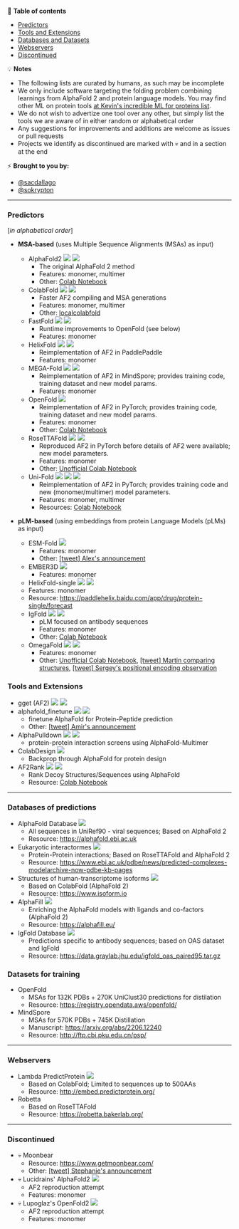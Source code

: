 📖 **Table of contents**
* [Predictors](#Predictors)
* [Tools and Extensions](#Tools)
* [Databases and Datasets](#Databases)
* [Webservers](#Webservers)
* [Discontinued](#Discontinued)


💡 **Notes**
- The following lists are curated by humans, as such may be incomplete
- We only include software targeting the folding problem combining learnings from AlphaFold 2 and protein language models. You may find other ML on protein tools [at Kevin's incredible ML for proteins list](https://github.com/yangkky/Machine-learning-for-proteins).
- We do not wish to advertize one tool over any other, but simply list the tools we are aware of in either random or alphabetical order
- Any suggestions for improvements and additions are welcome as issues or pull requests
- Projects we identify as discontinued are marked with 💀 and in a section at the end

⚡️ **Brought to you by:** 
- [@sacdallago](https://twitter.com/sacdallago)
- [@sokrypton](https://twitter.com/sokrypton)

----

<a name="Predictors"></a>
### Predictors
[_in alphabetical order_]
- **MSA-based** (uses Multiple Sequence Alignments (MSAs) as input)
  - AlphaFold2 
  [![](https://img.shields.io/badge/repo-JAX-blue)](https://github.com/deepmind/alphafold)
  [![](https://img.shields.io/badge/DOI-10.1038%2Fs41586--021--03819--2-lightgrey)](https://www.nature.com/articles/s41586-021-03819-2)
    - The original AlphaFold 2 method
    - Features: monomer, multimer
    - Other: [Colab Notebook](https://colab.research.google.com/github/deepmind/alphafold/blob/main/notebooks/AlphaFold.ipynb)
  - ColabFold
  [![](https://img.shields.io/badge/repo-JAX-blue)](https://github.com/sokrypton/ColabFold)
  [![](https://img.shields.io/badge/DOI-10.1038%2Fs41592--022--01488--1-lightgrey)](https://www.nature.com/articles/s41592-022-01488-1)
    - Faster AF2 compiling and MSA generations
    - Features: monomer, multimer 
    - Other: [localcolabfold](https://github.com/YoshitakaMo/localcolabfold)
  - FastFold
  [![](https://img.shields.io/badge/repo-PyTorch-yellowgreen)](https://github.com/hpcaitech/FastFold)
  [![](https://img.shields.io/badge/arxiv-2203.00854-lightgrey)](https://arxiv.org/abs/2203.00854)
    - Runtime improvements to OpenFold (see below)
    - Features: monomer
  - HelixFold 
  [![](https://img.shields.io/badge/repo-PaddlePaddle-pink)](https://github.com/PaddlePaddle/PaddleHelix/tree/dev/apps/protein_folding/helixfold)
  [![](https://img.shields.io/badge/arxiv-2207.05477-lightgrey)](https://arxiv.org/abs/2207.05477)
    - Reimplementation of AF2 in PaddlePaddle
    - Features: monomer 
  - MEGA-Fold 
  [![](https://img.shields.io/badge/repo-mindspore-green)](https://gitee.com/mindspore/mindscience/tree/master/MindSPONGE/applications/MEGAProtein)
  [![](https://img.shields.io/badge/arxiv-2206.12240-lightgrey)](https://arxiv.org/abs/2206.12240)
    - Reimplementation of AF2 in MindSpore; provides training code, training dataset and new model params.
    - Features: monomer
  - OpenFold
  [![](https://img.shields.io/badge/repo-PyTorch-yellowgreen)](https://github.com/aqlaboratory/openfold)
    - Reimplementation of AF2 in PyTorch; provides training code, training dataset and new model params.
    - Features: monomer 
    - Other: [Colab Notebook](https://colab.research.google.com/github/aqlaboratory/openfold/blob/main/notebooks/OpenFold.ipynb)
  - RoseTTAFold
  [![](https://img.shields.io/badge/repo-PyTorch-yellowgreen)](https://github.com/RosettaCommons/RoseTTAFold)
  [![](https://img.shields.io/badge/DOI-10.1126%2Fscience.abj8754-lightgrey)](https://www.science.org/doi/10.1126/science.abj8754)
    - Reproduced AF2 in PyTorch before details of AF2 were available; new model parameters.
    - Features: monomer
    - Other: [Unofficial Colab Notebook](https://colab.research.google.com/github/sokrypton/ColabFold/blob/main/RoseTTAFold.ipynb)
  - Uni-Fold
  [![](https://img.shields.io/badge/repo-PyTorch-yellowgreen)](https://github.com/dptech-corp/Uni-Fold)
  [![](https://img.shields.io/badge/repo-JAX-blue)](https://github.com/dptech-corp/Uni-Fold-jax)
  [![](https://img.shields.io/badge/DOI-10.1101%2F2022.08.04.502811-lightgrey)](https://doi.org/10.1101/2022.08.04.502811)
    - Reimplementation of AF2 in PyTorch; provides training code and new (monomer/multimer) model parameters.
    - Features: monomer, multimer
    - Resources: [Colab Notebook](https://colab.research.google.com/github/dptech-corp/Uni-Fold/blob/main/notebooks/unifold.ipynb)

- **pLM-based** (using embeddings from protein Language Models (pLMs) as input)
  - ESM-Fold
  [![](https://img.shields.io/badge/DOI-10.1101%2F2022.07.20.500902-lightgrey)](https://doi.org/10.1101/2022.07.20.500902)
    - Features: monomer 
    - Other: [[tweet] Alex's announcement](https://twitter.com/alexrives/status/1550148755206414341)
  - EMBER3D
  [![](https://img.shields.io/badge/repo-PyTorch-yellowgreen)](ttps://github.com/kWeissenow/EMBER3D)
    - Features: monomer 
  - HelixFold-single
    [![](https://img.shields.io/badge/repo-PaddlePaddle-pink)](https://github.com/PaddlePaddle/PaddleHelix/tree/dev/apps/protein_folding/helixfold-single)
    [![](https://img.shields.io/badge/arxiv-2207.13921-lightgrey)](https://arxiv.org/abs/2207.13921)
   - Features: monomer 
   - Resource: https://paddlehelix.baidu.com/app/drug/protein-single/forecast
  - IgFold
  [![](https://img.shields.io/badge/repo-PyTorch-yellowgreen)](https://github.com/Graylab/IgFold)
  [![](https://img.shields.io/badge/DOI-10.1101%2F2022.04.20.488972-lightgrey)](https://doi.org/10.1101/2022.04.20.488972)
    - pLM focused on antibody sequences
    - Features: monomer 
    - Other: [Colab Notebook](https://colab.research.google.com/github/Graylab/IgFold/blob/main/IgFold.ipynb)
  - OmegaFold
  [![](https://img.shields.io/badge/repo-PyTorch-yellowgreen)](https://github.com/HeliXonProtein/OmegaFold)
 [![](https://img.shields.io/badge/DOI-10.1101%2F2022.07.21.500999-lightgrey)](https://doi.org/10.1101/2022.07.21.500999)
    - Features: monomer
    - Other:
    [Unofficial Colab Notebook](https://colab.research.google.com/github/sokrypton/ColabFold/blob/main/beta/omegafold.ipynb),
    [[tweet] Martin comparing structures](https://twitter.com/thesteinegger/status/1554881669718573062),
    [[tweet] Sergey's positional encoding observation](https://twitter.com/sokrypton/status/1555536325176168448)

<a name="Tools"></a>
### Tools and Extensions
  - gget (AF2)
  [![](https://img.shields.io/badge/-repo-gray)](https://github.com/phbradley/alphafold_finetune)
  [![](https://img.shields.io/badge/DOI-10.1101%2F2022.05.17.492392-lightgrey)](https://doi.org/10.1101/2022.05.17.492392)
  - alphafold_finetune
  [![](https://img.shields.io/badge/-repo-gray)](https://github.com/pachterlab/gget#gget-alphafold-)
  [![](https://img.shields.io/badge/DOI-10.1101%2F2022.07.12.499365-lightgrey)](https://doi.org/10.1101/2022.07.12.499365)
    - finetune AlphaFold for Protein-Peptide prediction
    - Other: [[tweet] Amir's announcement](https://twitter.com/AMotmaen/status/1547435940011945984)
  - AlphaPulldown
  [![](https://img.shields.io/badge/-repo-gray)](https://www.embl-hamburg.de/AlphaPulldown/)
  [![](https://img.shields.io/badge/DOI-10.1101%2F2022.08.05.502961-lightgrey)](https://doi.org/10.1101/2022.08.05.502961)
    - protein-protein interaction screens using AlphaFold-Multimer
  - ColabDesign
    [![](https://img.shields.io/badge/-repo-gray)](https://github.com/sokrypton/ColabDesign)
    - Backprop through AlphaFold for protein design
  - AF2Rank
  [![](https://img.shields.io/badge/-repo-gray)](https://github.com/jproney/AF2Rank)
  [![](https://img.shields.io/badge/DOI-10.1101%2F2022.03.11.484043-lightgrey)](https://doi.org/10.1101/2022.03.11.484043)
    - Rank Decoy Structures/Sequences using AlphaFold
    - Resource: [Colab Notebook](https://colab.research.google.com/github/sokrypton/ColabDesign/blob/main/af/examples/AF2Rank.ipynb)
   
---- 
<a name="Databases"></a>
### Databases of predictions
  - AlphaFold Database
  [![](https://img.shields.io/badge/DOI-10.1093%2Fnar%2Fgkab1061-lightgrey)](https://doi.org/10.1093/nar/gkab1061)
    - All sequences in UniRef90 - viral sequences; Based on AlphaFold 2
    - Resource: https://alphafold.ebi.ac.uk
  - Eukaryotic interactormes
    [![](https://img.shields.io/badge/DOI-10.1126%2Fscience.abm4805-lightgrey)](https://www.science.org/doi/10.1126/science.abm4805)
    - Protein-Protein interactions; Based on RoseTTAFold and AlphaFold 2
    - Resource: https://www.ebi.ac.uk/pdbe/news/predicted-complexes-modelarchive-now-pdbe-kb-pages
  - Structures of human-transcriptome isoforms
    [![](https://img.shields.io/badge/DOI-10.1101%2F2022.06.08.495354-lightgrey)](https://doi.org/10.1101/2022.06.08.495354)
    - Based on ColabFold (AlphaFold 2)
    - Resource: https://www.isoform.io
  - AlphaFill
    [![](https://img.shields.io/badge/DOI-10.1101%2F2021.11.26.470110-lightgrey)](https://doi.org/10.1101/2021.11.26.470110)
    - Enriching the AlphaFold models with ligands and co-factors (AlphaFold 2)
    - Resource: https://alphafill.eu/
  - IgFold Database
   [![](https://img.shields.io/badge/DOI-10.1101%2F2022.04.20.488972-lightgrey)](https://doi.org/10.1101/2022.04.20.488972)
    - Predictions specific to antibody sequences; based on OAS dataset and IgFold
    - Resource: https://data.graylab.jhu.edu/igfold_oas_paired95.tar.gz
    

### Datasets for training
  - OpenFold
    - MSAs for 132K PDBs + 270K UniClust30 predictions for distilation
    - Resource: https://registry.opendata.aws/openfold/
  - MindSpore
    - MSAs for 570K PDBs + 745K Distillation
    - Manuscript: https://arxiv.org/abs/2206.12240
    - Resource: http://ftp.cbi.pku.edu.cn/psp/

----

<a name="Webservers"></a>
### Webservers
  - Lambda PredictProtein
[![](https://img.shields.io/badge/DOI-10.1101%2F2022.08.04.502750-lightgrey)](https://doi.org/10.1101/2022.08.04.502750)
    - Based on ColabFold; Limited to sequences up to 500AAs
    - Resource: http://embed.predictprotein.org/
  - Robetta
    - Based on RoseTTAFold
    - Resource: https://robetta.bakerlab.org/ 

----

<a name="Discontinued"></a>
### Discontinued

  - 💀 Moonbear
    - Resource: https://www.getmoonbear.com/
    - Other: [[tweet] Stephanie's announcement](https://twitter.com/stephanieszhang/status/1427773598199164937)
  - 💀 Lucidrains' AlphaFold2
  [![](https://img.shields.io/badge/repo-PyTorch-yellowgreen)](https://github.com/lucidrains/alphafold2)
    - AF2 reproduction attempt
    - Features: monomer
  - 💀 Lupoglaz's OpenFold2
  [![](https://img.shields.io/badge/repo-PyTorch-yellowgreen)](https://github.com/lupoglaz/OpenFold2)
    - AF2 reproduction attempt
    - Features: monomer
